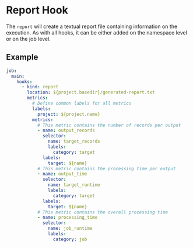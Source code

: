 # Report Hook

The `report` will create a textual report file containing information on the execution. As with all hooks, it can be
either added on the namespace level or on the job level.

## Example
```yaml
job:
  main:
    hooks:
      - kind: report
        location: ${project.basedir}/generated-report.txt
        metrics:
          # Define common labels for all metrics
          labels:
            project: ${project.name}
          metrics:
            # This metric contains the number of records per output
            - name: output_records
              selector:
                name: target_records
                labels:
                  category: target
              labels:
                target: ${name}
            # This metric contains the processing time per output
            - name: output_time
              selector:
                name: target_runtime
                labels:
                  category: target
              labels:
                target: ${name}
            # This metric contains the overall processing time
            - name: processing_time
              selector:
                name: job_runtime
                labels:
                  category: job
```
